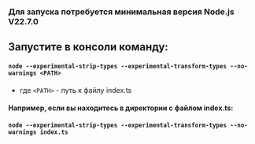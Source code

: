 ### Для запуска потребуется минимальная версия Node.js V22.7.0

## Запустите в консоли команду:

#### `node --experimental-strip-types --experimental-transform-types --no-warnings <PATH>`

 - где `<PATH>` - путь к файлу index.ts

#### Например, если вы находитесь в директории с файлом index.ts:

#### `node --experimental-strip-types --experimental-transform-types --no-warnings index.ts`
